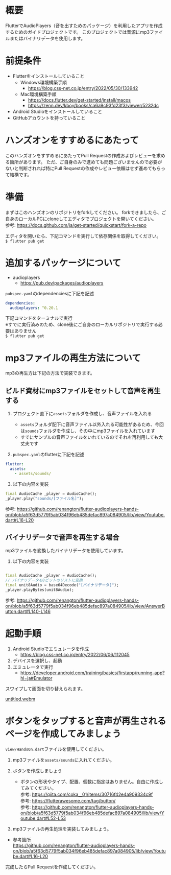 # 概要

FlutterでAudioPlayers（音を出すためのパッケージ）を利用したアプリを作成するためのガイドプロジェクトです。 このプロジェクトでは音源にmp3ファイルまたはバイナリデータを使用します。

# 前提条件

- Flutterをインストールしていること
    - Windows環境構築手順
        - <https://blog.css-net.co.jp/entry/2022/05/30/133942>
    - Mac環境構築手順
        - <https://docs.flutter.dev/get-started/install/macos>
        - <https://zenn.dev/kboy/books/ca6a9c93fd23f3/viewer/5232dc>
- Android Studioをインストールしていること
- GitHubアカウントを持っていること

# ハンズオンをすすめるにあたって

このハンズオンをすすめるにあたってPull Requestの作成およびレビューを求める箇所があります。 ただ、ご自身のみで進めても問題ございませんので必要がないと判断されれば特にPull
Requestの作成やレビュー依頼はせず進めてもらって結構です。

# 準備

まずはこのハンズオンのリポジトリをforkしてください。 forkできましたら、ご自身のローカルPCにcloneしてエディタでプロジェクトを開いてください。  
参考: <https://docs.github.com/ja/get-started/quickstart/fork-a-repo>

エディタを開いたら、下記コマンドを実行して依存関係を取得してください。  
`$ flutter pub get`

# 追加するパッケージについて

- audioplayers
    - <https://pub.dev/packages/audioplayers>

`pubspec.yaml`のdependenciesに下記を記述

```yaml
dependencies:
  audioplayers: ^0.20.1
```

下記コマンドをターミナルで実行  
※すでに実行済みのため、clone後にご自身のローカルリポジトリで実行する必要はありません  
`$ flutter pub get`

# mp3ファイルの再生方法について

mp3の再生方は下記の方法で実装できます。

## ビルド資材にmp3ファイルをセットして音声を再生する

1. プロジェクト直下に`assets`フォルダを作成し、音声ファイルを入れる
    - `assets`フォルダ配下に音声ファイル以外入れる可能性があるため、今回は`sounds`フォルダを作成し、その中にmp3ファイルを入れています
    - すでにサンプルの音声ファイルをいれているのでそれを再利用しても大丈夫です

2. `pubspec.yaml`のflutterに下記を記述

```yaml
flutter:
  assets:
    - assets/sounds/
```

3. 以下の内容を実装

```dart
final AudioCache _player = AudioCache();
_player.play("sounds/[ファイル名]");
```

参考: <https://github.com/renangton/flutter-audioplayers-hands-on/blob/a5f63d5779f5ab034f96eb485defac897a084905/lib/view/Youtube.dart#L16-L20>

## バイナリデータで音声を再生する場合

mp3ファイルを変換したバイナリデータを使用しています。

1. 以下の内容を実装

```dart

final AudioCache _player = AudioCache();
// バイナリデータを8ビットのリストに変換
final unit8Audio = base64Decode("[バイナリデータ]");
_player.playBytes(unit8Audio);
```

参考: <https://github.com/renangton/flutter-audioplayers-hands-on/blob/a5f63d5779f5ab034f96eb485defac897a084905/lib/view/AnswerButton.dart#L140-L146>

# 起動手順

1. Android Studioでエミュレータを作成
    - <https://blog.css-net.co.jp/entry/2022/06/06/112045>
2. デバイスを選択し、起動
3. エミュレータで実行
    - <https://developer.android.com/training/basics/firstapp/running-app?hl=ja#Emulator>

スワイプして画面を切り替えられます。

[untitled.webm](https://user-images.githubusercontent.com/97335620/209307077-88719e89-1298-4dbb-b72d-d1207d38fe4b.webm)

# ボタンをタップすると音声が再生されるページを作成してみましょう

`view/HandsOn.dart`ファイルを使用してください。

1. mp3ファイルを`assets/sounds`に入れてください。

2. ボタンを作成しましょう
    - ボタンの形状やタイプ、配置、個数に指定はありません。自由に作成してみてください。  
      参考: <https://qiita.com/coka__01/items/30716f42e4a909334c9f>    
      参考: <https://flutterawesome.com/tag/button/>  
      参考: <https://github.com/renangton/flutter-audioplayers-hands-on/blob/a5f63d5779f5ab034f96eb485defac897a084905/lib/view/Youtube.dart#L52-L53>

3. mp3ファイルの再生処理を実装してみましょう。

- 参考箇所  
  <https://github.com/renangton/flutter-audioplayers-hands-on/blob/a5f63d5779f5ab034f96eb485defac897a084905/lib/view/Youtube.dart#L16-L20>

完成したらPull Requestを作成してください。
